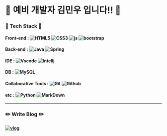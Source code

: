 # 👋 예비 개발자 김민우 입니다!! 👋

### 🔨 Tech Stack 🔨

#### Front-end : ![HTML5](https://img.shields.io/badge/HTML5-E34F26?style=for-the-badge&logo=html5&logoColor=white) ![CSS3](https://img.shields.io/badge/CSS3-1572B6?style=for-the-badge&logo=css3&logoColor=white) ![js](https://img.shields.io/badge/JavaScript-F7DF1E?style=for-the-badge&logo=JavaScript&logoColor=white) ![bootstrap](https://img.shields.io/badge/Bootstrap-563D7C?style=for-the-badge&logo=bootstrap&logoColor=white)

#### Back-end : ![Java](https://img.shields.io/badge/Java-ED8B00?style=for-the-badge&logo=openjdk&logoColor=white) ![Spring](https://img.shields.io/badge/Spring-6DB33F?style=for-the-badge&logo=spring&logoColor=white)

#### IDE : ![Vscode](https://img.shields.io/badge/Visual_Studio_Code-0078D4?style=for-the-badge&logo=visual%20studio%20code&logoColor=white) ![Intellj](https://img.shields.io/badge/IntelliJ_IDEA-000000.svg?style=for-the-badge&logo=intellij-idea&logoColor=white)

#### DB : ![MySQL](https://img.shields.io/badge/MySQL-005C84?style=for-the-badge&logo=mysql&logoColor=white)

#### Collaborative Tools : ![Git](https://img.shields.io/badge/GIT-E44C30?style=for-the-badge&logo=git&logoColor=white) ![Github](https://img.shields.io/badge/GitHub-100000?style=for-the-badge&logo=github&logoColor=white)

#### etc : ![Python](https://img.shields.io/badge/Python-3776AB?style=for-the-badge&logo=python&logoColor=white) ![MarkDown](https://img.shields.io/badge/Markdown-000000?style=for-the-badge&logo=markdown&logoColor=white)

<hr>

### ✏️ Write Blog ✏️

#### <a href="https://dimenshun.tistory.com/">![vlog](https://img.shields.io/badge/Blogger-FF5722?style=for-the-badge&logo=blogger&logoColor=white)</a> 

